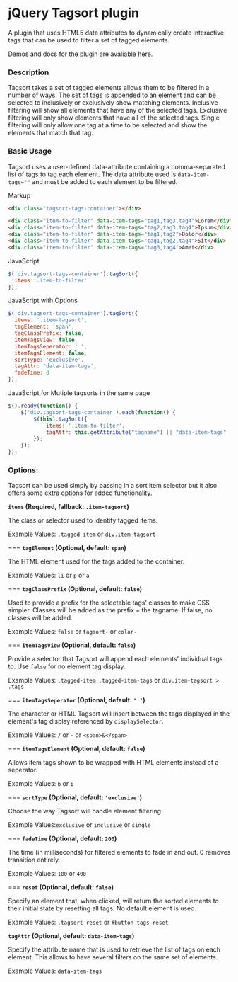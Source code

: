 # jQuery Tagsort plugin
A plugin that uses HTML5 data attributes to dynamically create interactive tags that can be used to filter a set of tagged elements.

Demos and docs for the plugin are avaliable [here](http://wch.io/projects/tagsort/ "Tagsort Demo").


### Description
Tagsort takes a set of tagged elements allows them to be filtered in a number of ways. The set of tags is appended to an element and can be selected to inclusively or exclusively show matching elements. Inclusive filtering will show all elements that have any of the selected tags. Exclusive filtering will only show elements that have all of the selected tags. Single filtering will only allow one tag at a time to be selected and show the elements that match that tag.


### Basic Usage
Tagsort uses a user-defined data-attribute containing a comma-separated list of tags to tag each element. The data attribute used is `data-item-tags=""` and must be added to each element to be filtered.


Markup
```html
<div class="tagsort-tags-container"></div>

<div class="item-to-filter" data-item-tags="tag1,tag3,tag4">Lorem</div>
<div class="item-to-filter" data-item-tags="tag2,tag3,tag4">Ipsum</div>
<div class="item-to-filter" data-item-tags="tag1,tag2">Dolor</div>
<div class="item-to-filter" data-item-tags="tag1,tag2,tag4">Sit</div>
<div class="item-to-filter" data-item-tags="tag3,tag4">Amet</div>
```


JavaScript
```javascript
$('div.tagsort-tags-container').tagSort({
  items:'.item-to-filter'
});
```

JavaScript with Options
```javascript
$('div.tagsort-tags-container').tagSort({
  items: '.item-tagsort',
  tagElement: 'span',
  tagClassPrefix: false,
  itemTagsView: false,
  itemTagsSeperator: ' ',
  itemTagsElement: false,
  sortType: 'exclusive',
  tagAttr: 'data-item-tags',
  fadeTime: 0
});
```

JavaScript for Mutiple tagsorts in the same page
```javascript
$().ready(function() {
    $('div.tagsort-tags-container').each(function() {
        $(this).tagSort({
            items: '.item-to-filter',
            tagAttr: this.getAttribute("tagname") || "data-item-tags"
        });
    });
});
```

### Options:
Tagsort can be used simply by passing in a sort item selector but it also offers some extra options for added functionality.


**`items` (Required, fallback: `.item-tagsort`)**

The class or selector used to identify tagged items.

Example Values: ```.tagged-item``` or ```div.item-tagsort```

===
**`tagElement` (Optional, default: `span`)**

The HTML element used for the tags added to the container.

Example Values: ```li``` or ```p``` or ```a```

===
**`tagClassPrefix` (Optional, default: `false`)**

Used to provide a prefix for the selectable tags' classes to make CSS simpler. Classes will be added as the prefix + the tagname. If false, no classes will be added.

Example Values: ```false``` or ```tagsort-``` or ```color-```

===
**`itemTagsView` (Optional, default: `false`)**

Provide a selector that Tagsort will append each elements' individual tags to. Use ```false``` for no element tag display.

Example Values: ```.tagged-item .tagged-item-tags``` or ```div.item-tagsort > .tags```

===
**`itemTagsSeperator` (Optional, default: `' '`)**

The character or HTML Tagsort will insert between the tags displayed in the element's tag display referenced by `displaySelector`.

Example Values: ```/``` or ```·``` or ```<span>&</span>```

===
**`itemTagsElement` (Optional, default: `false`)**

Allows item tags shown to be wrapped with HTML elements instead of a seperator.

Example Values: ```b``` or ```i```

===
**`sortType` (Optional, default: `'exclusive'`)**

Choose the way Tagsort will handle element filtering.

Example Values:```exclusive``` or ```inclusive``` or ```single```

===
**`fadeTime` (Optional, default: `200`)**

The time (in milliseconds) for filtered elements to fade in and out. 0 removes transition entirely.

Example Values: ```100``` or ```400```

===
**`reset` (Optional, default: `false`)**

Specify an element that, when clicked, will return the sorted elements to their initial state by resetting all tags. No default element is used.

Example Values: ```.tagsort-reset``` or ```#button-tags-reset```

**`tagAttr` (Optional, default: `data-item-tags`)**

Specify the attribute name that is used to retrieve the list of tags on each element. This allows to have several filters on the same set of elements.

Example Values: ```data-item-tags```
